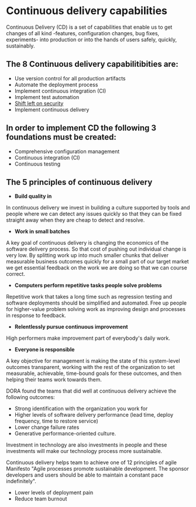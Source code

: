 # Continuous delivery capabilities

Continuous Delivery (CD) is a set of capabilities that enable us to get changes of all kind -features, configuration changes, bug fixes, experiments- into production or into the hands of users safely, quickly, sustainably.

## The 8 Continuous delivery capabilitibities are:
* Use version control for all production artifacts
* Automate the deployment process
* Implement continuous integration (CI)
* Implement test automation
* [Shift left on security](Shift-left-on-security.md)
* Implement continuous delivery


## In order to implement CD the following 3 foundations must be created:

* Comprehensive configuration management
* Continuous integration (CI)
* Continuous testing


## The 5 principles of continuous delivery

  * **Build quality in**
  
  In continuous delivery we invest in building a culture supported by tools and people where we can detect any issues quickly so that they can be fixed straight away when they are cheap to detect and resolve. 

  * **Work in small batches**
  
  A key goal of continuous delivery is changing the economics of the software delivery process. So that cost of pushing out individual change is very low. By splitting work up into much smaller chunks that deliver measurable business outcomes quickly for a small part of our target market we get essential feedback on the work we are doing so that we can course correct. 
  
  * **Computers perform repetitive tasks people solve problems**
  
  Repetitive work that takes a long time such as regression testing and software deployments should be simplified and automated. Free up people for higher-value problem solving work as improving design and processes in response to feedback.
  
  * **Relentlessly pursue continuous improvement**
  
  High performers make improvement part of everybody's daily work.
  
  * **Everyone is responsible**
  
  A key objective for management is making the state of this system-level outcomes transparent, working with the rest of the organization to set measurable, achievable, time-bound goals for these outcomes, and then helping their teams work towards them. 


DORA found the teams that did well at continuous delivery achieve the following outcomes: 

  - Strong identification with the organization you work for 
  - Higher levels of software delivery performance (lead time, deploy frequency, time to restore service)
  - Lower change failure rates 
  - Generative performance-oriented culture. 
  
Investment in technology are also investments in people and these investments will make our technology process more sustainable. 

Continuous delivery helps team to achieve one of 12 principles of agile Manifesto "Agile processes promote sustainable development. The sponsor developers and users should be able to maintain a constant pace indefinitely". 

  - Lower levels of deployment pain 
  - Reduce team burnout 

